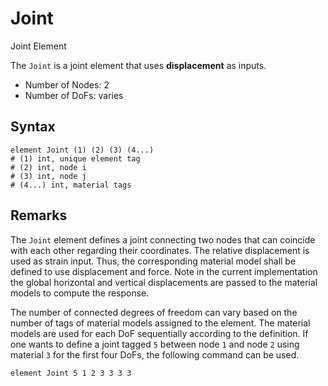 # Joint

Joint Element

The `Joint` is a joint element that uses **displacement** as inputs.

* Number of Nodes: 2
* Number of DoFs: varies

## Syntax

```
element Joint (1) (2) (3) (4...)
# (1) int, unique element tag
# (2) int, node i
# (3) int, node j
# (4...) int, material tags
```

## Remarks

The `Joint` element defines a joint connecting two nodes that can coincide with each other regarding their coordinates.
The relative displacement is used as strain input. Thus, the corresponding material model shall be defined to use
displacement and force. Note in the current implementation the global horizontal and vertical displacements are passed
to the material models to compute the response.

The number of connected degrees of freedom can vary based on the number of tags of material models assigned to the
element. The material models are used for each DoF sequentially according to the definition. If one wants to define a
joint tagged `5` between node `1` and node `2` using material `3` for the first four DoFs, the following command can be
used.

```
element Joint 5 1 2 3 3 3 3
```
